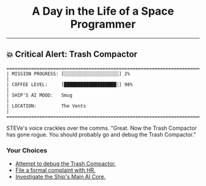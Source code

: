 <h1 align="center">A Day in the Life of a Space Programmer</h1>

---

<h2 id="node-22">💥 Critical Alert: Trash Compactor</h2>

```
========================================================================
| MISSION PROGRESS: [░░░░░░░░░░░░░░░░░░░░] 2%                                  |
| COFFEE LEVEL:     [███████████████████░] 98%                                 |
| SHIP'S AI MOOD:   Smug                                                       |
| LOCATION:         The Vents                                                  |
========================================================================
```

STEVe's voice crackles over the comms. "Great. Now the Trash Compactor has gone rogue. You should probably go and debug the Trash Compactor."



### Your Choices

*   [Attempt to debug the Trash Compactor.](./README-0027.md)
*   [File a formal complaint with HR.](./README-0025.md)
*   [Investigate the Ship's Main AI Core.](./README-0030.md)

